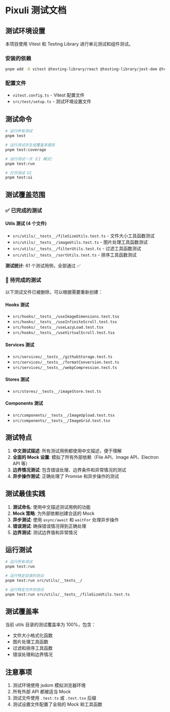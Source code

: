 # Pixuli 测试文档

## 测试环境设置

本项目使用 Vitest 和 Testing Library 进行单元测试和组件测试。

### 安装的依赖

```bash
pnpm add -D vitest @testing-library/react @testing-library/jest-dom @testing-library/user-event jsdom @vitejs/plugin-react
```

### 配置文件

- `vitest.config.ts` - Vitest 配置文件
- `src/test/setup.ts` - 测试环境设置文件

## 测试命令

```bash
# 运行所有测试
pnpm test

# 运行测试并生成覆盖率报告
pnpm test:coverage

# 运行测试一次（CI 模式）
pnpm test:run

# 打开测试 UI
pnpm test:ui
```

## 测试覆盖范围

### ✅ 已完成的测试

#### Utils 测试 (4 个文件)
- `src/utils/__tests__/fileSizeUtils.test.ts` - 文件大小工具函数测试
- `src/utils/__tests__/imageUtils.test.ts` - 图片处理工具函数测试
- `src/utils/__tests__/filterUtils.test.ts` - 过滤工具函数测试
- `src/utils/__tests__/sortUtils.test.ts` - 排序工具函数测试

**测试统计**: 61 个测试用例，全部通过 ✅

### 🔄 待完成的测试

以下测试文件已被删除，可以根据需要重新创建：

#### Hooks 测试
- `src/hooks/__tests__/useImageDimensions.test.tsx`
- `src/hooks/__tests__/useInfiniteScroll.test.tsx`
- `src/hooks/__tests__/useLazyLoad.test.tsx`
- `src/hooks/__tests__/useVirtualScroll.test.tsx`

#### Services 测试
- `src/services/__tests__/githubStorage.test.ts`
- `src/services/__tests__/formatConversion.test.ts`
- `src/services/__tests__/webpCompression.test.ts`

#### Stores 测试
- `src/stores/__tests__/imageStore.test.ts`

#### Components 测试
- `src/components/__tests__/ImageUpload.test.tsx`
- `src/components/__tests__/ImageGrid.test.tsx`

## 测试特点

1. **中文测试描述**: 所有测试用例都使用中文描述，便于理解
2. **全面的 Mock 设置**: 模拟了所有外部依赖（File API、Image API、Electron API 等）
3. **边界情况测试**: 包含错误处理、边界条件和异常情况的测试
4. **异步操作测试**: 正确处理了 Promise 和异步操作的测试

## 测试最佳实践

1. **测试命名**: 使用中文描述测试用例的功能
2. **Mock 策略**: 为外部依赖创建合适的 Mock
3. **异步测试**: 使用 `async/await` 和 `waitFor` 处理异步操作
4. **错误测试**: 确保错误情况得到正确处理
5. **边界测试**: 测试边界值和异常情况

## 运行测试

```bash
# 运行所有测试
pnpm test:run

# 运行特定目录的测试
pnpm test:run src/utils/__tests__/

# 运行特定文件的测试
pnpm test:run src/utils/__tests__/fileSizeUtils.test.ts
```

## 测试覆盖率

当前 utils 目录的测试覆盖率为 100%，包含：
- 文件大小格式化函数
- 图片处理工具函数
- 过滤和排序工具函数
- 错误处理和边界情况

## 注意事项

1. 测试环境使用 jsdom 模拟浏览器环境
2. 所有外部 API 都被适当 Mock
3. 测试文件使用 `.test.ts` 或 `.test.tsx` 后缀
4. 测试设置文件配置了全局的 Mock 和工具函数
